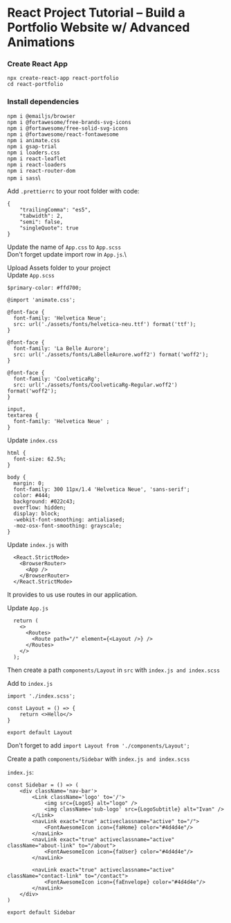 # React Project Tutorial – Build a Portfolio Website w/ Advanced Animations

### Create React App
`npx create-react-app react-portfolio`\
`cd react-portfolio`

### Install dependencies
`npm i @emailjs/browser`\
`npm i @fortawesome/free-brands-svg-icons`\
`npm i @fortawesome/free-solid-svg-icons`\
`npm i @fortawesome/react-fontawesome`\
`npm i animate.css`\
`npm i gsap-trial`\
`npm i loaders.css`\
`npm i react-leaflet`\
`npm i react-loaders`\
`npm i react-router-dom`\
`npm i sass`\

Add `.prettierrc` to your root folder with code:
```
{
    "trailingComma": "es5",
    "tabwidth": 2,
    "semi": false,
    "singleQuote": true
}
```
Update the name of `App.css` to `App.scss` \
Don't forget update import row in `App.js`.\

Upload Assets folder to your project\
Update `App.scss`

```
$primary-color: #ffd700;

@import 'animate.css';

@font-face {
  font-family: 'Helvetica Neue';
  src: url('./assets/fonts/helvetica-neu.ttf') format('ttf');
}

@font-face {
  font-family: 'La Belle Aurore';
  src: url('./assets/fonts/LaBelleAurore.woff2') format('woff2');
}

@font-face {
  font-family: 'CoolveticaRg';
  src: url('./assets/fonts/CoolveticaRg-Regular.woff2') format('woff2');
}

input,
textarea {
  font-family: 'Helvetica Neue' ;
}
```

Update `index.css`
```
html {
  font-size: 62.5%;
}

body {
  margin: 0;
  font-family: 300 11px/1.4 'Helvetica Neue', 'sans-serif';
  color: #444;
  background: #022c43;
  overflow: hidden;
  display: block;
  -webkit-font-smoothing: antialiased;
  -moz-osx-font-smoothing: grayscale;
}
```
Update `index.js` with
```
  <React.StrictMode>
    <BrowserRouter>
      <App />
    </BrowserRouter>
  </React.StrictMode>
```
It provides to us use routes in our application.

Update `App.js` 
```
  return (
    <>
      <Routes>
        <Route path="/" element={<Layout />} />
      </Routes>
    </>
  );
```

Then create a path `components/Layout` in `src` with `index.js and index.scss`

Add to `index.js`
```
import './index.scss';

const Layout = () => {
    return <>Hello</>
}

export default Layout
```

Don't forget to add `import Layout from './components/Layout';`

Create a path `components/Sidebar` with `index.js and index.scss`

`index.js`:
```
const Sidebar = () => (
    <div className='nav-bar'>
        <Link className='logo' to='/'>
            <img src={LogoS} alt="logo" />  
            <img className='sub-logo' src={LogoSubtitle} alt="Ivan" />   
        </Link>
        <navLink exact="true" activeclassname="active" to="/">
            <FontAwesomeIcon icon={faHome} color="#4d4d4e"/>
        </navLink>
        <navLink exact="true" activeclassname="active" className="about-link" to="/about">
            <FontAwesomeIcon icon={faUser} color="#4d4d4e"/>
        </navLink>

        <navLink exact="true" activeclassname="active" className="contact-link" to="/contact">
            <FontAwesomeIcon icon={faEnvelope} color="#4d4d4e"/>
        </navLink>
    </div>
)

export default Sidebar
```
